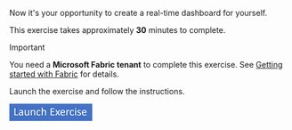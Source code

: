 Now it's your opportunity to create a real-time dashboard for yourself.

This exercise takes approximately **30** minutes to complete.

> [!IMPORTANT]
> You need a **Microsoft Fabric tenant** to complete this exercise. See [Getting started with Fabric](/fabric/get-started/fabric-trial) for details.

Launch the exercise and follow the instructions.

[![An icon Button to launch exercise.](../media/launch-exercise.png)](https://go.microsoft.com/fwlink/?linkid=2272538&azure-portal=true)

